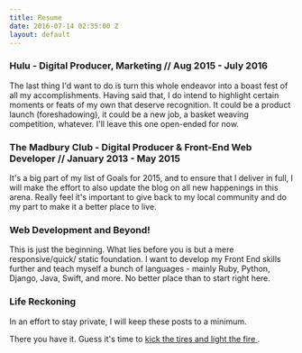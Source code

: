 ```yaml
---
title: Resume
date: 2016-07-14 02:35:00 Z
layout: default
---
```


### Hulu - Digital Producer, Marketing // Aug 2015 - July 2016

The last thing I'd want to do is turn this whole endeavor into a boast fest of all my accomplishments. Having said that, I do intend to highlight certain moments or feats of my own that deserve recognition. It could be a  product launch (foreshadowing), it could be a new job, a basket weaving competition, whatever. I'll leave this one open-ended for now.

### The Madbury Club - Digital Producer & Front-End Web Developer // January 2013 - May 2015

It's a big part of my list of Goals for 2015, and to ensure that I deliver in full, I will make the effort to also update the blog on all new happenings in this arena. Really feel it's important to give back to my local community and do my part to make it a better place to live. 


### Web Development and Beyond!

This is just the beginning. What lies before you is but a mere responsive/quick/ static foundation. I want to develop my Front End skills further and teach myself a bunch of languages - mainly Ruby, Python, Django, Java, Swift, and more. No better place than to start right here.

### Life Reckoning 

In an effort to stay private, I will keep these posts to a minimum. 

There you have it. Guess it's time to [ kick the tires and light the fire ](https://www.youtube.com/watch?v=2F1bMG9wzXY) .
